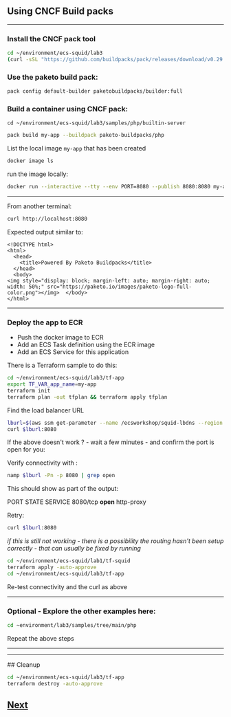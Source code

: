 
## Using CNCF Build packs

----

### Install the CNCF pack tool

```bash
cd ~/environment/ecs-squid/lab3
(curl -sSL "https://github.com/buildpacks/pack/releases/download/v0.29.0/pack-v0.29.0-linux.tgz" | sudo tar -C /usr/local/bin/ --no-same-owner -xzv pack)
```

### Use the paketo build pack:

```bash
pack config default-builder paketobuildpacks/builder:full
```

### Build a container using CNCF pack:

```
cd ~/environment/ecs-squid/lab3/samples/php/builtin-server
```


```bash
pack build my-app --buildpack paketo-buildpacks/php
```

List the local image `my-app` that has been created

```bash
docker image ls
```

run the image locally:


```bash
docker run --interactive --tty --env PORT=8080 --publish 8080:8080 my-app
```

----

From another terminal:

```bash
curl http://localhost:8080
```

Expected output similar to:

```
<!DOCTYPE html>
<html>
  <head>
    <title>Powered By Paketo Buildpacks</title>
  </head>
  <body>
<img style="display: block; margin-left: auto; margin-right: auto; width: 50%;" src="https://paketo.io/images/paketo-logo-full-color.png"></img>  </body>
</html>
```


-----------


### Deploy the app to ECR

- Push the docker image to ECR
- Add an ECS Task definition using the ECR image
- Add an ECS Service for this application 


There is a Terraform sample to do this:

```bash
cd ~/environment/ecs-squid/lab3/tf-app
export TF_VAR_app_name=my-app
terraform init
terraform plan -out tfplan && terraform apply tfplan

```


Find the load balancer URL

```bash
lburl=$(aws ssm get-parameter --name /ecsworkshop/squid-lbdns --region eu-west-1 --query Parameter.Value --output text)
curl $lburl:8080
```

If the above doesn't work ? - wait a few minutes - and confirm the port is open for you:

Verify connectivity with :

```bash
namp $lburl -Pn -p 8080 | grep open
```

This should show as part of the output:

PORT     STATE SERVICE
8080/tcp **open**  http-proxy

Retry:

```bash
curl $lburl:8080
```

*if this is still not working - there is a possibility the routing hasn't been setup correctly - that can usually be fixed by running*

```bash
cd ~/environment/ecs-squid/lab1/tf-squid
terraform apply -auto-approve
cd ~/environment/ecs-squid/lab3/tf-app
```

Re-test connectivity and the curl as above


-------


### Optional - Explore the other examples here:

```bash
cd ~environment/lab3/samples/tree/main/php
```


Repeat the above steps


-----

----


## Cleanup

```bash
cd ~/environment/ecs-squid/lab3/tf-app
terraform destroy -auto-approve

```

## [Next](./WRAPUP.md)





